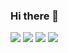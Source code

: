 ### Hi there 👋

<!--
**Sing-Kai/Sing-Kai** is a ✨ _special_ ✨ repository because its `README.md` (this file) appears on your GitHub profile.

Here are some ideas to get you started:

- 🔭 I’m currently working on ...
- 🌱 I’m currently learning ...
- 👯 I’m looking to collaborate on ...
- 🤔 I’m looking for help with ...
- 💬 Ask me about ...
- 📫 How to reach me: ...
- 😄 Pronouns: ...
- ⚡ Fun fact: ...
-->

<img src="https://github-readme-stats.vercel.app/api/top-langs?username=Sing-Kai"/>
<img src="https://github-readme-stats.vercel.app/api?username=Sing-Kai&show_icons=true"/>
<img src="https://github-readme-stats.vercel.app/api/top-langs?username=Sing-Kai&layout=compact"/>
<img src="https://github-readme-streak-stats.herokuapp.com/?user=Sing-Kai"/>
